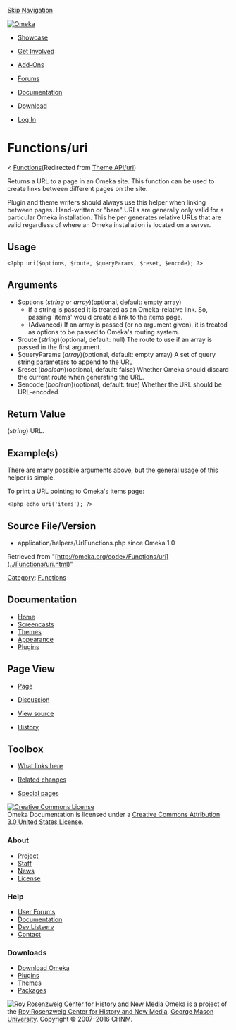 <div id="wrap">

[Skip Navigation](uri.html#content)
<div id="header">

<div class="padding">

<span
id="logo">[![Omeka](http://omeka.org/ui/i/logo-horizontal-288px.gif)](../../index.html)</span>
<div id="search-form">

</div>

-   <div id="nav-showcase">

    </div>

    [Showcase](../../showcase.1.html)
-   <div id="nav-involved">

    </div>

    [Get Involved](../../index.html%3Fp=124.html)
-   <div id="nav-addons">

    </div>

    [Add-Ons](../../add-ons.1.html)
-   <div id="nav-forums">

    </div>

    [Forums](../../forums/topic/mysqli-stmt.bind-result.html)
-   <div id="nav-documentation">

    </div>

    [Documentation](http://omeka.org/codex/)
-   <div id="nav-download">

    </div>

    [Download](../../download.1.html)

</div>

</div>

<div id="content">

<div class="padding">

<div id="user-meta">

-   <div id="pt-login">

    </div>

    [Log
    In](http://omeka.org/c/index.php?title=Special:UserLogin&returnto=Theme%20API/uri)

</div>

Functions/uri
=============

<div id="contentSub">

<span class="subpages">&lt;
[Functions](../Functions.html "Functions")</span>(Redirected from [Theme
API/uri](http://omeka.org/c/index.php?title=Theme_API/uri&redirect=no "Theme API/uri"))

</div>

<div id="primary">

Returns a URL to a page in an Omeka site. This function can be used to
create links between different pages on the site.

Plugin and theme writers should always use this helper when linking
between pages. Hand-written or "bare" URLs are generally only valid for
a particular Omeka installation. This helper generates relative URLs
that are valid regardless of where an Omeka installation is located on a
server.

<span id="Usage" class="mw-headline"> Usage </span>
---------------------------------------------------

<div class="mw-geshi mw-content-ltr" dir="ltr">

<div class="php source-php">

``` {.de1}
<?php uri($options, $route, $queryParams, $reset, $encode); ?>
```

</div>

</div>

<span id="Arguments" class="mw-headline"> Arguments </span>
-----------------------------------------------------------

-   \$options (*string* or *array*)(optional, default: empty array)
    -   If a string is passed it is treated as an Omeka-relative link.
        So, passing 'items' would create a link to the items page.
    -   (Advanced) If an array is passed (or no argument given), it is
        treated as options to be passed to Omeka's routing system.
-   \$route (*string*)(optional, default: null) The route to use if an
    array is passed in the first argument.
-   \$queryParams (*array*)(optional, default: empty array) A set of
    query string parameters to append to the URL
-   \$reset (*boolean*)(optional, default: false) Whether Omeka should
    discard the current route when generating the URL.
-   \$encode (*boolean*)(optional, default: true) Whether the URL should
    be URL-encoded

<span id="Return_Value" class="mw-headline"> Return Value </span>
-----------------------------------------------------------------

(*string*) URL.

<span id="Example.28s.29" class="mw-headline"> Example(s) </span>
-----------------------------------------------------------------

There are many possible arguments above, but the general usage of this
helper is simple.

To print a URL pointing to Omeka's items page:

<div class="mw-geshi mw-content-ltr" dir="ltr">

<div class="php source-php">

``` {.de1}
<?php echo uri('items'); ?>
```

</div>

</div>

<span id="Source_File.2FVersion" class="mw-headline"> Source File/Version </span>
---------------------------------------------------------------------------------

-   application/helpers/UrlFunctions.php since Omeka 1.0

<div class="printfooter">

Retrieved from
"[http://omeka.org/codex/Functions/uri](../Functions/uri.html)"

</div>

<div id="catlinks" class="catlinks">

<div id="mw-normal-catlinks">

[Category](http://omeka.org/codex/Special:Categories "Special:Categories"):
<span
dir="ltr">[Functions](../Category:Functions.html "Category:Functions")</span>

</div>

</div>

</div>

<div id="secondary">

<div class="portlet">

Documentation
-------------

-   [Home](http://omeka.org/codex/)
-   [Screencasts](http://omeka.org/codex/Screencasts)
-   [Themes](http://omeka.org/codex/Managing_Themes_2.0)
-   [Appearance](http://omeka.org/codex/Managing_Appearance_2.0)
-   [Plugins](http://omeka.org/codex/Plugins2.0)

</div>

<div class="portlet">

Page View
---------

-   <div id="nav-page">

    </div>

    [Page](../Functions/uri.html)
-   <div id="nav-discussion">

    </div>

    [Discussion](http://omeka.org/c/index.php?title=Talk:Functions/uri&action=edit&redlink=1)
-   <div id="nav-view_source">

    </div>

    [View
    source](http://omeka.org/c/index.php?title=Functions/uri&action=edit)
-   <div id="nav-history">

    </div>

    [History](http://omeka.org/c/index.php?title=Functions/uri&action=history)

</div>

<div id="wiki-toolbox" class="portlet">

Toolbox
-------

-   <div id="t-whatlinkshere">

    </div>

    [What links here](../Special:WhatLinksHere/Functions/uri.html)
-   <div id="t-recentchangeslinked">

    </div>

    [Related changes](../Special:RecentChangesLinked/Functions/uri.html)
-   <div id="t-specialpages">

    </div>

    [Special pages](http://omeka.org/codex/Special:SpecialPages)

</div>

[![Creative Commons
License](https://i.creativecommons.org/l/by/3.0/us/88x31.png)](http://creativecommons.org/licenses/by/3.0/us/)\
Omeka Documentation is licensed under a [Creative Commons Attribution
3.0 United States
License](http://creativecommons.org/licenses/by/3.0/us/).

</div>

</div>

</div>

<div id="footer">

<div class="padding">

<div id="sitemap">

<div class="section">

### About

-   [Project](../../index.html%3Fp=2.html)
-   [Staff](../../index.html%3Fp=3.html)
-   [News](../../blog.1.html)
-   [License](http://www.gnu.org/copyleft/gpl.html)

</div>

<div class="section">

### Help

-   [User Forums](../../forums/topic/mysqli-stmt.bind-result.html)
-   [Documentation](http://omeka.org/codex/)
-   [Dev Listserv](http://groups.google.com/group/omeka-dev)
-   [Contact](http://omeka.org/contact/)

</div>

<div class="section">

### Downloads

-   [Download Omeka](../../download.1.html)
-   [Plugins](../../plugins.html)
-   [Themes](../../download/themes/index.html)
-   [Packages](../../index.html%3Fp=222.html)

</div>

</div>

<div id="chnm-meta">

<span id="chnm-logo">[![Roy Rosenzweig Center for History and New
Media](http://omeka.org/ui/i/rrchnm-logo-regular.gif)](http://chnm.gmu.edu)</span>
Omeka is a project of the [Roy Rosenzweig Center for History and New
Media](http://chnm.gmu.edu), [George Mason
University](http://www.gmu.edu). Copyright © 2007–2016 CHNM.

</div>

</div>

</div>

</div>

